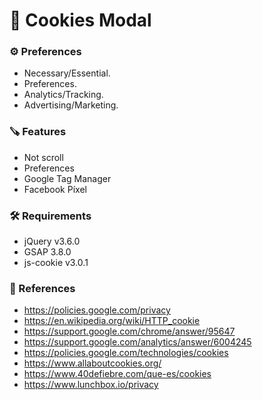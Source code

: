 # 🍪 Cookies Modal

###  ⚙️ Preferences
- Necessary/Essential.
- Preferences.
- Analytics/Tracking.
- Advertising/Marketing.

### 🪚 Features
- Not scroll
- Preferences
- Google Tag Manager
- Facebook Píxel

### 🛠 Requirements
- jQuery v3.6.0
- GSAP 3.8.0
- js-cookie v3.0.1

### 📎 References
- https://policies.google.com/privacy
- https://en.wikipedia.org/wiki/HTTP_cookie
- https://support.google.com/chrome/answer/95647
- https://support.google.com/analytics/answer/6004245
- https://policies.google.com/technologies/cookies
- https://www.allaboutcookies.org/
- https://www.40defiebre.com/que-es/cookies
- https://www.lunchbox.io/privacy